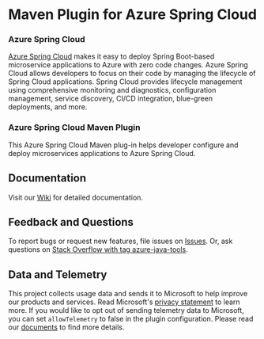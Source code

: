 # Maven Plugin for Azure Spring Cloud

### Azure Spring Cloud
[Azure Spring Cloud](https://docs.microsoft.com/en-us/azure/spring-cloud/) makes it easy to deploy Spring Boot-based microservice applications to Azure with zero code changes. Azure Spring Cloud allows developers to focus on their code by managing the lifecycle of Spring Cloud applications. Spring Cloud provides lifecycle management using comprehensive monitoring and diagnostics, configuration management, service discovery, CI/CD integration, blue-green deployments, and more.

### Azure Spring Cloud Maven Plugin
This Azure Spring Cloud Maven plug-in helps developer configure and deploy microservices applications to Azure Spring Cloud.

## Documentation

Visit our [Wiki](https://github.com/microsoft/azure-maven-plugins/wiki/Azure-Spring-Cloud) for detailed documentation.

## Feedback and Questions
To report bugs or request new features, file issues on [Issues](https://github.com/microsoft/azure-maven-plugins/issues). Or, ask questions on [Stack Overflow with tag azure-java-tools](https://stackoverflow.com/questions/tagged/azure-java-tools).

## Data and Telemetry
This project collects usage data and sends it to Microsoft to help improve our products and services.
Read Microsoft's [privacy statement](https://privacy.microsoft.com/en-us/privacystatement) to learn more.
If you would like to opt out of sending telemetry data to Microsoft, you can set `allowTelemetry` to false in the plugin configuration.
Please read our [documents](https://aka.ms/azure-maven-config) to find more details.
